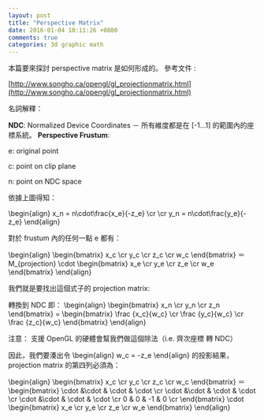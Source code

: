 ```yaml
---
layout: post
title: "Perspective Matrix"
date: 2016-01-04 10:11:26 +0800
comments: true
categories: 3d graphic math
---
```

本篇要來探討 perspective matrix 是如何形成的。
參考文件 :

[http://www.songho.ca/opengl/gl_projectionmatrix.html](http://www.songho.ca/opengl/gl_projectionmatrix.html)

<!--More-->

名詞解釋：

__NDC__: Normalized Device Coordinates － 所有維度都是在 [-1...1] 的範圍內的座標系統。
__Perspective Frustum__: 

e: original point

c: point on clip plane

n: point on NDC space

依據上圖得知：

\begin{align}
x_n = n\cdot\frac{x_e}{-z_e}
\cr
\cr
y_n = n\cdot\frac{y_e}{-z_e}
\end{align}

對於 frustum 內的任何一點 e 都有：

\begin{align}
\begin{bmatrix} x_c \cr y_c \cr z_c \cr w_c \end{bmatrix} ＝ M_{projection} \cdot \begin{bmatrix} x_e \cr y_e \cr z_e \cr w_e \end{bmatrix}
\end{align}

我們就是要找出這個式子的 projection matrix:





轉換到 NDC 即：
\begin{align}
\begin{bmatrix} x_n \cr y_n \cr z_n \end{bmatrix} = \begin{bmatrix} \frac {x_c}{w_c} \cr \frac {y_c}{w_c} \cr \frac {z_c}{w_c} \end{bmatrix}
\end{align}

注意： 支援 OpenGL 的硬體會幫我們做這個除法（i.e. 齊次座標 轉 NDC）

因此，我們要湊出令 \begin{align} w_c = -z_e \end{align} 的投影結果，projection matrix 的第四列必須為：

\begin{align}
\begin{bmatrix} x_c \cr y_c \cr z_c \cr w_c \end{bmatrix} ＝ \begin{bmatrix} \cdot &\cdot & \cdot & \cdot \cr \cdot &\cdot & \cdot & \cdot \cr \cdot &\cdot & \cdot & \cdot \cr 0 & 0 & -1 & 0 \cr \end{bmatrix} \cdot \begin{bmatrix} x_e \cr y_e \cr z_e \cr w_e \end{bmatrix}
\end{align}



